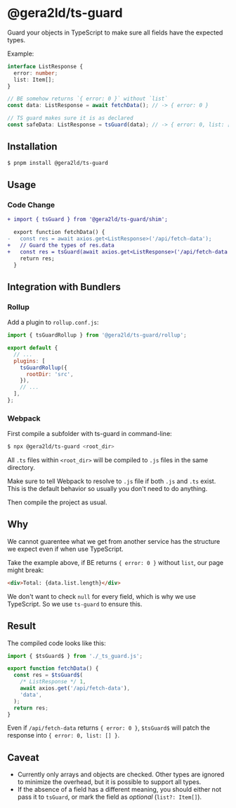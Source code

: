 # @gera2ld/ts-guard

Guard your objects in TypeScript to make sure all fields have the expected types.

Example:

```ts
interface ListResponse {
  error: number;
  list: Item[];
}

// BE somehow returns `{ error: 0 }` without `list`
const data: ListResponse = await fetchData(); // -> { error: 0 }

// TS guard makes sure it is as declared
const safeData: ListResponse = tsGuard(data); // -> { error: 0, list: [] }
```

## Installation

```bash
$ pnpm install @gera2ld/ts-guard
```

## Usage

### Code Change

```diff
+ import { tsGuard } from '@gera2ld/ts-guard/shim';

  export function fetchData() {
-   const res = await axios.get<ListResponse>('/api/fetch-data');
+   // Guard the types of res.data
+   const res = tsGuard(await axios.get<ListResponse>('/api/fetch-data'), 'data');
    return res;
  }
```

## Integration with Bundlers

### Rollup

Add a plugin to `rollup.conf.js`:

```js
import { tsGuardRollup } from '@gera2ld/ts-guard/rollup';

export default {
  // ...
  plugins: [
    tsGuardRollup({
      rootDir: 'src',
    }),
    // ...
  ],
};
```

### Webpack

First compile a subfolder with ts-guard in command-line:

```bash
$ npx @gera2ld/ts-guard <root_dir>
```

All `.ts` files within `<root_dir>` will be compiled to `.js` files in the same directory.

Make sure to tell Webpack to resolve to `.js` file if both `.js` and `.ts` exist. This is the default behavior so usually you don't need to do anything.

Then compile the project as usual.

## Why

We cannot guarentee what we get from another service has the structure we expect even if when use TypeScript.

Take the example above, if BE returns `{ error: 0 }` without `list`, our page might break:

```html
<div>Total: {data.list.length}</div>
```

We don't want to check `null` for every field, which is why we use TypeScript. So we use `ts-guard` to ensure this.

## Result

The compiled code looks like this:

```ts
import { $tsGuard$ } from './_ts_guard.js';

export function fetchData() {
  const res = $tsGuard$(
    /* ListResponse */ 1,
    await axios.get('/api/fetch-data'),
    'data',
  );
  return res;
}
```

Even if `/api/fetch-data` returns `{ error: 0 }`, `$tsGuard$` will patch the response into `{ error: 0, list: [] }`.

## Caveat

- Currently only arrays and objects are checked. Other types are ignored to minimize the overhead, but it is possible to support all types.
- If the absence of a field has a different meaning, you should either not pass it to `tsGuard`, or mark the field as _optional_ (`list?: Item[]`).
